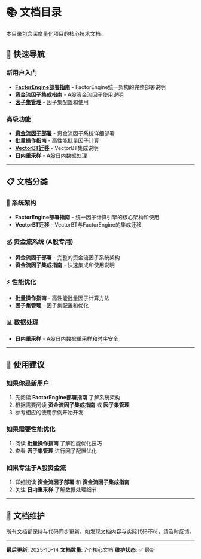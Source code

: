 # 📚 文档目录

本目录包含深度量化项目的核心技术文档。

## 🎯 快速导航

### 新用户入门
- **[FactorEngine部署指南](./FACTOR_ENGINE_DEPLOYMENT_GUIDE.md)** - FactorEngine统一架构的完整部署说明
- **[资金流因子集成指南](./MONEYFLOW_INTEGRATION_GUIDE.md)** - A股资金流因子使用说明
- **[因子集管理](./FACTOR_SETS.md)** - 因子集配置和使用

### 高级功能
- **[资金流因子部署](./MONEYFLOW_FACTOR_DEPLOYMENT.md)** - 资金流因子系统详细部署
- **[批量操作指南](./QUICK_START_BATCH_OPS.md)** - 高性能批量因子计算
- **[VectorBT迁移](./FACTOR_ENGINE_VECTORBT_MIGRATION.md)** - VectorBT集成说明
- **[日内重采样](./INTRADAY_RESAMPLE_CN.md)** - A股日内数据处理

---

## 📋 文档分类

### 🔧 系统架构
- **FactorEngine部署指南** - 统一因子计算引擎的核心架构和使用
- **VectorBT迁移** - VectorBT与FactorEngine的集成迁移

### 💰 资金流系统 (A股专用)
- **资金流因子部署** - 完整的资金流因子系统架构
- **资金流因子集成指南** - 快速集成和使用说明

### ⚡ 性能优化
- **批量操作指南** - 高性能批量因子计算方法
- **因子集管理** - 因子集配置和优化

### 📊 数据处理
- **日内重采样** - A股日内数据重采样和时序安全

---

## 🎯 使用建议

### 如果你是新用户
1. 先阅读 **FactorEngine部署指南** 了解系统架构
2. 根据需要阅读 **资金流因子集成指南** 或 **因子集管理**
3. 参考相应的使用示例开始开发

### 如果需要性能优化
1. 阅读 **批量操作指南** 了解性能优化技巧
2. 查看 **因子集管理** 进行因子配置优化

### 如果专注于A股资金流
1. 详细阅读 **资金流因子部署** 和 **资金流因子集成指南**
2. 关注 **日内重采样** 了解数据处理细节

---

## 📖 文档维护

所有文档都保持与代码同步更新。如发现文档内容与实际代码不符，请及时反馈。

---

**最后更新**: 2025-10-14
**文档数量**: 7个核心文档
**维护状态**: ✅ 最新